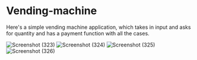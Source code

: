 # Vending-machine
Here's a simple vending machine application, which takes in input and asks for quantity and has a payment function with all the cases.

![Screenshot (323)](https://user-images.githubusercontent.com/34184758/111866121-39ec9000-8991-11eb-9afd-34cc1218ac18.png)
![Screenshot (324)](https://user-images.githubusercontent.com/34184758/111866123-3c4eea00-8991-11eb-8b14-9b8e8335a960.png)
![Screenshot (325)](https://user-images.githubusercontent.com/34184758/111866124-3ce78080-8991-11eb-86bc-93342a538c82.png)
![Screenshot (326)](https://user-images.githubusercontent.com/34184758/111866125-3d801700-8991-11eb-8275-4c62680fdabf.png)

